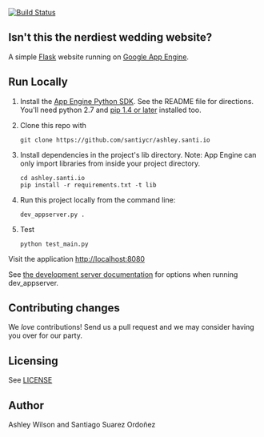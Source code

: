 [![Build Status](https://travis-ci.org/santiycr/ashley.santi.io.png?branch=master)](https://travis-ci.org/santiycr/ashley.santi.io)

## Isn't this the nerdiest wedding website?

A simple [Flask](http://flask.pocoo.org) website running on [Google App
Engine](https://github.com/GoogleCloudPlatform).

## Run Locally
1. Install the [App Engine Python SDK](https://developers.google.com/appengine/downloads).
See the README file for directions. You'll need python 2.7 and [pip 1.4 or later](http://www.pip-installer.org/en/latest/installing.html) installed too.

2. Clone this repo with

   ```
   git clone https://github.com/santiycr/ashley.santi.io
   ```
3. Install dependencies in the project's lib directory.
   Note: App Engine can only import libraries from inside your project directory.

   ```
   cd ashley.santi.io
   pip install -r requirements.txt -t lib
   ```
4. Run this project locally from the command line:

   ```
   dev_appserver.py .
   ```
5. Test

   ```
   python test_main.py
   ```

Visit the application [http://localhost:8080](http://localhost:8080)

See [the development server documentation](https://developers.google.com/appengine/docs/python/tools/devserver)
for options when running dev_appserver.

## Contributing changes
We *love* contributions! Send us a pull request and we may consider having you
over for our party.

## Licensing
See [LICENSE](LICENSE)

## Author
Ashley Wilson and Santiago Suarez Ordoñez
